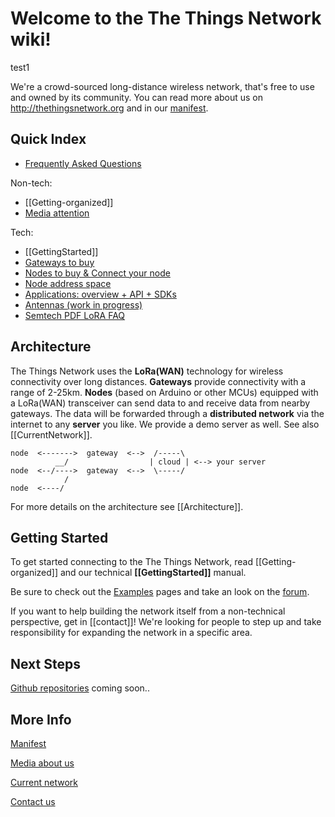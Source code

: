 # Welcome to the The Things Network wiki!
test1

We're a crowd-sourced long-distance wireless network,
that's free to use and owned by its community. You can
read more about us on http://thethingsnetwork.org and in
our [manifest](https://github.com/TheThingsNetwork/Manifest).

## Quick Index

  * [Frequently Asked Questions](faq)
  
Non-tech:

  * [[Getting-organized]]
  * [Media attention](Media)

Tech:

  * [[GettingStarted]]
  * [Gateways to buy](http://thethingsnetwork.org/wiki/Hardware/OverviewGateways)
  * [Nodes to buy & Connect your node](Hardware/OverviewNodes)
  * [Node address space](http://thethingsnetwork.org/wiki/AddressSpace)
  * [Applications: overview + API + SDKs](http://thethingsnetwork.org/wiki/Software/Overview)
  * [Antennas (work in progress)](http://thethingsnetwork.org/wiki/Antennas)
  * [Semtech PDF LoRA FAQ](http://www.semtech.com/wireless-rf/lora/LoRa-FAQs.pdf)

## Architecture
The Things Network uses the **LoRa(WAN)** technology for wireless
connectivity over long distances.
**Gateways** provide connectivity with a range of 2-25km.
**Nodes** (based on Arduino or other MCUs) equipped with a LoRa(WAN)
transceiver can send data to and receive data from nearby gateways.
The data will be forwarded through a **distributed network** via the
internet to any **server** you like. We provide a demo server as well.
See also [[CurrentNetwork]].

    node  <------->  gateway  <-->  /-----\
              __/                  | cloud | <--> your server
    node  <--/---->  gateway  <-->  \-----/
                /
    node  <----/

For more details on the architecture see [[Architecture]].

## Getting Started
To get started connecting to the The Things Network,
read [[Getting-organized]] and our technical **[[GettingStarted]]** manual.

Be sure to check out the [Examples](software/examples) pages and take an look on the [forum](http://forum.thethingsnetwork.org).

If you want to help building the network itself from a
non-technical perspective, get in [[contact]]!
We're looking for people to step up and take responsibility
for expanding the network in a specific area.

## Next Steps
[Github repositories](https://github.com/TheThingsNetwork)
coming soon..


## More Info
[Manifest](https://github.com/TheThingsNetwork/Manifest)

[Media about us](Media)

[Current network](CurrentNetwork)

[Contact us](contact)

